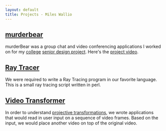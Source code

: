 ```yaml
---
layout: default
title: Projects - Miles Wallio
---
```


## [murderbear](murderbear.html)

murderBear was a group chat and video conferencing applications I worked on for my <a href="http://cs.fit.edu">college</a> <a href="http://cs.fit.edu/~pkc/classes/seniorProjects/">senior design project</a>.  Here's the [project video](http://www.youtube.com/watch?v=kL0jYar8UGg).

## [Ray Tracer](raytracer.html)

We were required to write a Ray Tracing program in our favorite language.  This is a small ray tracing script written in perl.

## [Video Transformer](videotransformer.html)

In order to understand [projective transformations](http://en.wikipedia.org/wiki/Projective_transformation), we wrote applications that would read in user input on a sequence of video frames.  Based on the input, we would place another video on top of the original video.